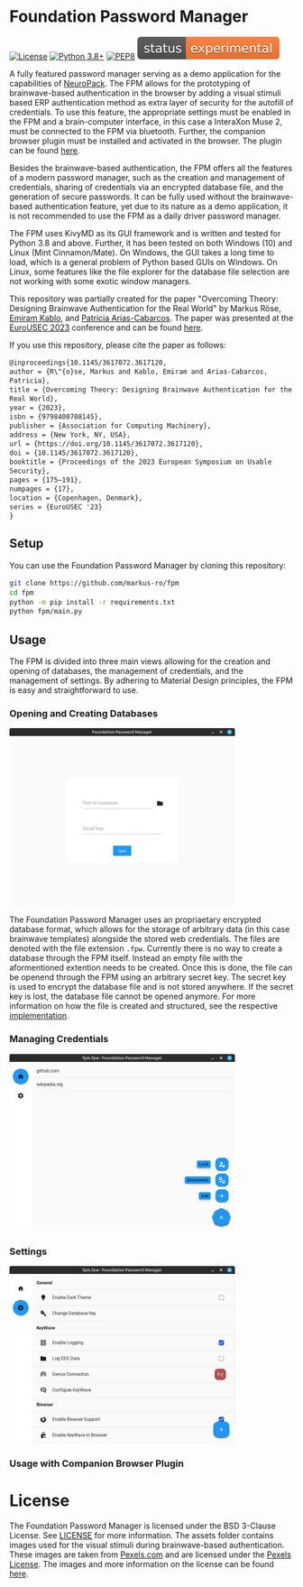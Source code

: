 # Foundation Password Manager

[![License](https://img.shields.io/badge/License-BSD_3--Clause-green.svg)](https://opensource.org/licenses/BSD-3-Clause) [![Python 3.8+](https://img.shields.io/badge/python-3.8+-blue.svg)]() [![PEP8](https://img.shields.io/badge/code%20style-pep8-orange.svg)](https://www.python.org/dev/peps/pep-0008/) [![status: experimental](https://github.com/GIScience/badges/raw/master/status/experimental.svg)](https://github.com/GIScience/badges#experimental)

A fully featured password manager serving as a demo application for the capabilities of [NeuroPack](https://github.com/markus-ro/neuropack). The FPM allows for the prototyping of brainwave-based authentication in the browser by adding a visual stimuli based ERP authentication method as extra layer of security for the autofill of credentials. To use this feature, the appropriate settings must be enabled in the FPM and a brain-computer interface, in this case a InteraXon Muse 2, must be connected to the FPM via bluetooth. Further, the companion browser plugin must be installed and activated in the browser. The plugin can be found [here](https://github.com/markus-ro/fpm-browser-plugin).

Besides the brainwave-based authentication, the FPM offers all the features of a modern password manager, such as the creation and management of credentials, sharing of credentials via an encrypted database file, and the generation of secure passwords. It can be fully used without the brainwave-based authentication feature, yet due to its nature as a demo application, it is not recommended to use the FPM as a daily driver password manager.

The FPM uses KivyMD as its GUI framework and is written and tested for Python 3.8 and above. Further, it has been tested on both Windows (10) and Linux (Mint Cinnamon/Mate). On Windows, the GUI takes a long time to load, which is a general problem of Python based GUIs on Windows. On Linux, some features like the file explorer for the database file selection are not working with some exotic window managers.

This repository was partially created for the paper "Overcoming Theory: Designing Brainwave Authentication for the Real World" by Markus Röse, [Emiram Kablo](https://twitter.com/emikablo), and [Patricia Arias-Cabarcos](https://twitter.com/patriAriasC). The paper was presented at the [EuroUSEC 2023](https://eurousec23.itu.dk/) conference and can be found [here](https://doi.org/10.1145/3617072.3617120).

If you use this repository, please cite the paper as follows:
```
@inproceedings{10.1145/3617072.3617120,
author = {R\"{o}se, Markus and Kablo, Emiram and Arias-Cabarcos, Patricia},
title = {Overcoming Theory: Designing Brainwave Authentication for the Real World},
year = {2023},
isbn = {9798400708145},
publisher = {Association for Computing Machinery},
address = {New York, NY, USA},
url = {https://doi.org/10.1145/3617072.3617120},
doi = {10.1145/3617072.3617120},
booktitle = {Proceedings of the 2023 European Symposium on Usable Security},
pages = {175–191},
numpages = {17},
location = {Copenhagen, Denmark},
series = {EuroUSEC '23}
}
```

## Setup
You can use the Foundation Password Manager by cloning this repository:
```bash
git clone https://github.com/markus-ro/fpm
cd fpm
python -m pip install -r requirements.txt
python fpm/main.py
``` 

## Usage
The FPM is divided into three main views allowing for the creation and opening of databases, the management of credentials, and the management of settings. By adhering to Material Design principles, the FPM is easy and straightforward to use.

### Opening and Creating Databases
<img src="./assets/readme/start_screen.png" width="400">

The Foundation Password Manager uses an propriaetary encrypted database format, which allows for the storage of arbitrary data (in this case brainwave templates) alongside the stored web credentials. The files are denoted with the file extension `.fpw`. Currently there is no way to create a database through the FPM itself. Instead an empty file with the aformentioned extention needs to be created. Once this is done, the file can be openend through the FPM using an arbitrary secret key. The secret key is used to encrypt the database file and is not stored anywhere. If the secret key is lost, the database file cannot be opened anymore. For more information on how the file is created and structured, see the respective [implementation](./fpm/lib/database.py).

### Managing Credentials
<img src="./assets/readme/credentials_screen.png" width="400">

### Settings
<img src="./assets/readme/settings_screen.png" width="400">

### Usage with Companion Browser Plugin

# License
The Foundation Password Manager is licensed under the BSD 3-Clause License. See [LICENSE](LICENSE) for more information. The assets folder contains images used for the visual stimuli during brainwave-based authentication. These images are taken from [Pexels.com](https://www.pexels.com/) and are licensed under the [Pexels License](https://www.pexels.com/license/). The images and more information on the license can be found [here](./assets/images/stimuli/info.txt).
